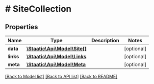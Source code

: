 # # SiteCollection

## Properties

Name | Type | Description | Notes
------------ | ------------- | ------------- | -------------
**data** | [**\Staatic\Api\Model\Site[]**](Site.md) |  | [optional]
**links** | [**\Staatic\Api\Model\Links**](Links.md) |  | [optional]
**meta** | [**\Staatic\Api\Model\Meta**](Meta.md) |  | [optional]

[[Back to Model list]](../../README.md#models) [[Back to API list]](../../README.md#endpoints) [[Back to README]](../../README.md)
